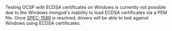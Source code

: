 Testing OCSP with ECDSA certificates on Windows is currently not possible due to the Windows mongod's inability to load
ECDSA certificates via a PEM file. Once [SPEC-1589](https://jira.mongodb.org/browse/SPEC-1589) is resolved, drivers will
be able to test against Windows using ECDSA certificates.
